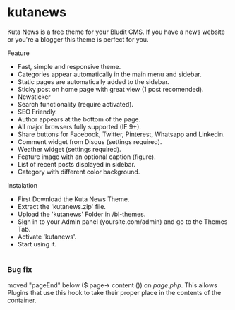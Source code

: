 # kutanews
Kuta News is a free theme for your Bludit CMS. If you have a news website or you're a blogger this theme is perfect for you.

Feature
<ul>
<li>Fast, simple and responsive theme.</li>
<li>Categories appear automatically in the main menu and sidebar. </li>
<li>Static pages are automatically added to the sidebar.</li>
<li>Sticky post on home page with great view (1 post recomended).</li>
<li>Newsticker</li>
<li>Search functionality (require activated). </li>
<li>SEO Friendly.</li>
<li>Author appears at the bottom of the page.</li>
<li>All major browsers fully supported (IE 9+).</li>
<li>Share buttons for Facebook, Twitter, Pinterest, Whatsapp and Linkedin.</li>
<li>Comment widget from Disqus (settings required).</li>
<li>Weather widget (settings required).</li>
<li>Feature image with an optional caption (figure).</li>
<li>List of recent posts displayed in sidebar.</li>
<li>Category with different color background.</li>
 </ul>
Instalation
<ul>
<li>First Download the Kuta News Theme.</li>
<li>Extract the 'kutanews.zip' file.</li>
<li>Upload the 'kutanews' Folder in /bl-themes.</li>
<li>Sign in to your Admin panel (yoursite.com/admin) and go to the Themes Tab.</li>
<li>Activate 'kutanews'.</li>
  <li>Start using it.</li>
</ul>

# <h3>Bug fix</h3>
moved "pageEnd" below ($ page-> content ()) on <i>page.php</i>. This allows Plugins that use this hook to take their proper place in the contents of the container.
